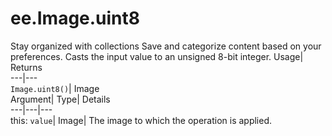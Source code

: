  
#  ee.Image.uint8
Stay organized with collections  Save and categorize content based on your preferences. 
Casts the input value to an unsigned 8-bit integer. Usage| Returns  
---|---  
`Image.uint8()`| Image  
Argument| Type| Details  
---|---|---  
this: `value`| Image| The image to which the operation is applied.  
